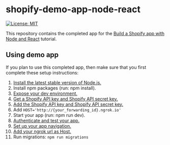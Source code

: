 # shopify-demo-app-node-react
[![License: MIT](https://img.shields.io/badge/License-MIT-green.svg)](LICENSE.md)

This repository contains the completed app for the [Build a Shopify app with Node and React](https://developers.shopify.com/tutorials/build-a-shopify-app-with-node-and-react) tutorial.

## Using demo app

If you plan to use this completed app, then make sure that you first complete these setup instructions:

1. [Install the latest stable version of Node.js.](https://developers.shopify.com/tutorials/build-a-shopify-app-with-node-and-react/set-up-your-app#install-the-latest-stable-version)
2. Install npm packages (run: npm install).
3. [Expose your dev environment.](https://developers.shopify.com/tutorials/build-a-shopify-app-with-node-and-react/embed-your-app-in-shopify#expose-your-dev-environment)
4. [Get a Shopify API key and Shopify API secret key.](https://developers.shopify.com/tutorials/build-a-shopify-app-with-node-and-react/embed-your-app-in-shopify#get-a-shopify-api-key)
5. [Add the Shopify API key and Shopify API secret key.](https://developers.shopify.com/tutorials/build-a-shopify-app-with-node-and-react/embed-your-app-in-shopify#add-the-shopify-api-key)
6. Add `HOST='http://{your_forwarding_id}.ngrok.io'` 
7. Start your app (run: npm run dev).
8. [Authenticate and test your app.](https://developers.shopify.com/tutorials/build-a-shopify-app-with-node-and-react/embed-your-app-in-shopify#authenticate-and-test)
9. [Set up your app navigation.](https://developers.shopify.com/tutorials/build-a-shopify-app-with-node-and-react/build-your-user-interface-with-polaris#set-up-your-app-navigation)
10. [Add your ngrok url as Host.](https://developers.shopify.com/tutorials/build-a-shopify-app-with-node-and-react/charge-a-fee-using-the-billing-api#set-up)
11. Run migrations: `npm run migrations`
